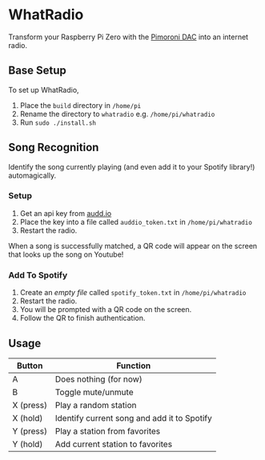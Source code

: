 # WhatRadio

Transform your Raspberry Pi Zero with the [Pimoroni DAC](https://shop.pimoroni.com/products/pirate-audio-line-out?variant=31189750546515) into an internet radio.

## Base Setup
To set up WhatRadio, 
1. Place the `build` directory in `/home/pi`
2. Rename the directory to `whatradio` e.g. `/home/pi/whatradio`
3. Run `sudo ./install.sh`

## Song Recognition
Identify the song currently playing (and even add it to your Spotify library!) automagically.

### Setup
1. Get an api key from [audd.io](https://audd.io)
2. Place the key into a file called `auddio_token.txt` in `/home/pi/whatradio`
3. Restart the radio.

When a song is successfully matched, a QR code will appear on the screen that looks up the song on Youtube!

### Add To Spotify
1. Create an *empty file* called `spotify_token.txt` in `/home/pi/whatradio`
2. Restart the radio.
3. You will be prompted with a QR code on the screen.
4. Follow the QR to finish authentication.

## Usage

| Button | Function |
|----------|----------|
|   A  |   Does nothing (for now)  |
|   B  |   Toggle mute/unmute  |
|   X (press)  |   Play a random station  |
|   X (hold)  |   Identify current song and add it to Spotify  |
|   Y (press)  |   Play a station from favorites  |
|   Y (hold)  |   Add current station to favorites  |

